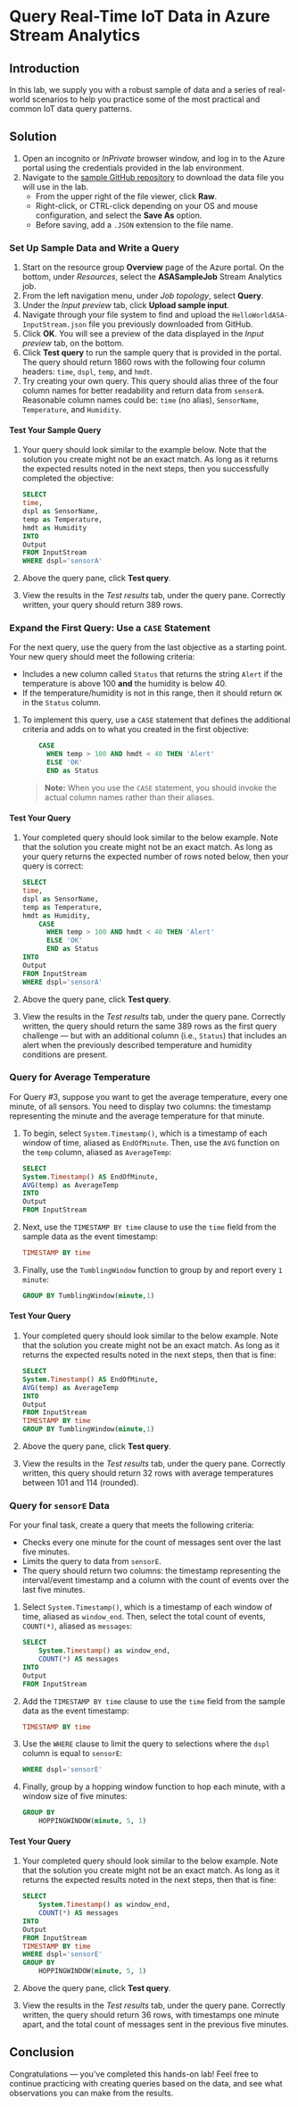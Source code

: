 # Query Real-Time IoT Data in Azure Stream Analytics
## Introduction
In this lab, we supply you with a robust sample of data and a series of real-world scenarios to help you practice some of the most practical and common IoT data query patterns.

## Solution
 1. Open an incognito or *InPrivate* browser window, and log in to the Azure portal using the credentials provided in the lab environment.
 1. Navigate to the [sample GitHub repository](https://github.com/Azure/azure-stream-analytics/blob/master/Samples/GettingStarted/HelloWorldASA-InputStream.json) to download the data file you will use in the lab.
    - From the upper right of the file viewer, click **Raw**.
    - Right-click, or CTRL-click depending on your OS and mouse configuration, and select the **Save As** option.
    - Before saving, add a `.JSON` extension to the file name.

### Set Up Sample Data and Write a Query

 1. Start on the resource group **Overview** page of the Azure portal. On the bottom, under *Resources*, select the **ASASampleJob** Stream Analytics job.
 1. From the left navigation menu, under *Job topology*, select **Query**.
 1. Under the *Input preview* tab, click **Upload sample input**.
 1. Navigate through your file system to find and upload the `HelloWorldASA-InputStream.json` file you previously downloaded from GitHub.
 1. Click **OK**. You will see a preview of the data displayed in the *Input preview* tab, on the bottom.
 1. Click **Test query** to run the sample query that is provided in the portal. The query should return 1860 rows with the following four column headers: `time`, `dspl`, `temp`, and `hmdt`.
 1. Try creating your own query. This query should alias three of the four column names for better readability and return data from `sensorA`. Reasonable column names could be: `time` (no alias), `SensorName`, `Temperature`, and `Humidity`.

#### Test Your Sample Query
 1. Your query should look similar to the example below. Note that the solution you create might not be an exact match. As long as it returns the expected results noted in the next steps, then you successfully completed the objective:

    ```sql
    SELECT
    time,
    dspl as SensorName,
    temp as Temperature,
    hmdt as Humidity
    INTO
    Output
    FROM InputStream
    WHERE dspl='sensorA'
    ```

 1. Above the query pane, click **Test query**.
 1. View the results in the *Test results* tab, under the query pane. Correctly written, your query should return 389 rows.

### Expand the First Query: Use a `CASE` Statement
For the next query, use the query from the last objective as a starting point. Your new query should meet the following criteria:
  - Includes a new column called `Status` that returns the string `Alert` if the temperature is above 100 **and** the humidity is below 40.
  - If the temperature/humidity is not in this range, then it should return `OK` in the `Status` column.

 1. To implement this query, use a `CASE` statement that defines the additional criteria and adds on to what you created in the first objective:

    ```sql
        CASE
          WHEN temp > 100 AND hmdt < 40 THEN 'Alert'
          ELSE 'OK'
          END as Status
    ```
    >**Note:** When you use the `CASE` statement, you should invoke the actual column names rather than their aliases.


#### Test Your Query
 1. Your completed query should look similar to the below example. Note that the solution you create might not be an exact match. As long as your query returns the expected number of rows noted below, then your query is correct:

    ```sql
    SELECT
    time,
    dspl as SensorName,
    temp as Temperature,
    hmdt as Humidity,
        CASE
          WHEN temp > 100 AND hmdt < 40 THEN 'Alert'
          ELSE 'OK'
          END as Status
    INTO
    Output
    FROM InputStream
    WHERE dspl='sensorA'
    ```

 1. Above the query pane, click **Test query**.
 1. View the results in the *Test results* tab, under the query pane. Correctly written, the query should return the same 389 rows as the first query challenge — but with an additional column (i.e., `Status`) that includes an alert when the previously described temperature and humidity conditions are present.


### Query for Average Temperature
For Query \#3, suppose you want to get the average temperature, every one minute, of all sensors. You need to display two columns: the timestamp representing the minute and the average temperature for that minute.

 1. To begin, select `System.Timestamp()`, which is a timestamp of each window of time, aliased as `EndOfMinute`. Then, use the `AVG` function on the `temp` column, aliased as `AverageTemp`:

    ```sql
    SELECT
    System.Timestamp() AS EndOfMinute,
    AVG(temp) as AverageTemp
    INTO
    Output
    FROM InputStream
    ```

 1. Next, use the `TIMESTAMP BY time` clause to use the `time` field from the sample data as the event timestamp:

    ```sql
    TIMESTAMP BY time
    ```

 1. Finally, use the `TumblingWindow` function to group by and report every `1 minute`:

    ```sql
    GROUP BY TumblingWindow(minute,1)
    ```

#### Test Your Query
 1. Your completed query should look similar to the below example. Note that the solution you create might not be an exact match. As long as it returns the expected results noted in the next steps, then that is fine:

    ```sql
    SELECT
    System.Timestamp() AS EndOfMinute,
    AVG(temp) as AverageTemp
    INTO
    Output
    FROM InputStream
    TIMESTAMP BY time
    GROUP BY TumblingWindow(minute,1)
    ```

 1. Above the query pane, click **Test query**.
 1. View the results in the *Test results* tab, under the query pane. Correctly written, this query should return 32 rows with average temperatures between 101 and 114 (rounded).


### Query for `sensorE` Data
For your final task, create a query that meets the following criteria:
  - Checks every one minute for the count of messages sent over the last five minutes.
  - Limits the query to data from `sensorE`.
  - The query should return two columns: the timestamp representing the interval/event timestamp and a column with the count of events over the last five minutes.

 1. Select `System.Timestamp()`, which is a timestamp of each window of time, aliased as `window_end`. Then, select the total count of events, `COUNT(*)`, aliased as `messages`:

    ```sql
    SELECT
        System.Timestamp() as window_end,
        COUNT(*) AS messages
    INTO
    Output
    FROM InputStream
    ```

 1. Add the `TIMESTAMP BY time` clause to use the `time` field from the sample data as the event timestamp:

    ```sql
    TIMESTAMP BY time
    ```

 1. Use the `WHERE` clause to limit the query to selections where the `dspl` column is equal to `sensorE`:

    ```sql
    WHERE dspl='sensorE'
    ```

 1. Finally, group by a hopping window function to hop each minute, with a window size of five minutes:

    ```sql
    GROUP BY
        HOPPINGWINDOW(minute, 5, 1)
    ```

#### Test Your Query

 1. Your completed query should look similar to the below example. Note that the solution you create might not be an exact match. As long as it returns the expected results noted in the next steps, then that is fine:

    ```sql
    SELECT
        System.Timestamp() as window_end,
        COUNT(*) AS messages
    INTO
    Output
    FROM InputStream
    TIMESTAMP BY time
    WHERE dspl='sensorE'
    GROUP BY
        HOPPINGWINDOW(minute, 5, 1)
    ```

 1. Above the query pane, click **Test query**.
 1. View the results in the *Test results* tab, under the query pane. Correctly written, the query should return 36 rows, with timestamps one minute apart, and the total count of messages sent in the previous five minutes.

## Conclusion
Congratulations — you've completed this hands-on lab! Feel free to continue practicing with creating queries based on the data, and see what observations you can make from the results.
